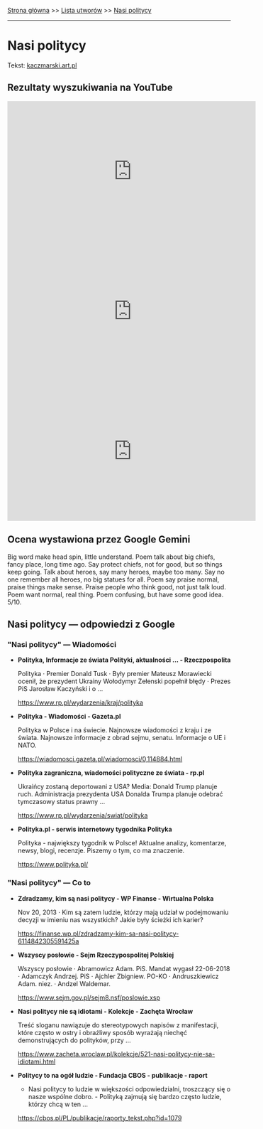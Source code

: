 [Strona główna](../index.md) >> [Lista utworów](../list.md) >> [Nasi politycy](345.md)

---

# Nasi politycy

Tekst: [kaczmarski.art.pl](https://www.kaczmarski.art.pl/tworczosc/wiersze/nasi-politycy/)

## Rezultaty wyszukiwania na YouTube

<iframe width="560" height="315" src="https://www.youtube.com/embed/V8FiO4BO1jE?si=IdontcarewhotheIRSsendsImnotpayingtaxes" title="YouTube video player" frameborder="0" allow="accelerometer; autoplay; clipboard-write; encrypted-media; gyroscope; picture-in-picture; web-share" referrerpolicy="strict-origin-when-cross-origin" allowfullscreen></iframe>

<iframe width="560" height="315" src="https://www.youtube.com/embed/Hk-mIAzUEQs?si=IdontcarewhotheIRSsendsImnotpayingtaxes" title="YouTube video player" frameborder="0" allow="accelerometer; autoplay; clipboard-write; encrypted-media; gyroscope; picture-in-picture; web-share" referrerpolicy="strict-origin-when-cross-origin" allowfullscreen></iframe>

<iframe width="560" height="315" src="https://www.youtube.com/embed/sxvAPZf6oho?si=IdontcarewhotheIRSsendsImnotpayingtaxes" title="YouTube video player" frameborder="0" allow="accelerometer; autoplay; clipboard-write; encrypted-media; gyroscope; picture-in-picture; web-share" referrerpolicy="strict-origin-when-cross-origin" allowfullscreen></iframe>

## Ocena wystawiona przez Google Gemini

Big word make head spin, little understand. Poem talk about big chiefs, fancy place, long time ago. Say protect chiefs, not for good, but so things keep going. Talk about heroes, say many heroes, maybe too many. Say no one remember all heroes, no big statues for all. Poem say praise normal, praise things make sense. Praise people who think good, not just talk loud. Poem want normal, real thing. Poem confusing, but have some good idea. 5/10.


## Nasi politycy — odpowiedzi z Google

### "Nasi politycy" — Wiadomości

- **Polityka, Informacje ze świata Polityki, aktualności ... - Rzeczpospolita**

    Polityka · Premier Donald Tusk · Były premier Mateusz Morawiecki ocenił, że prezydent Ukrainy Wołodymyr Zełenski popełnił błędy · Prezes PiS Jarosław Kaczyński i o ... 

   <https://www.rp.pl/wydarzenia/kraj/polityka>
- **Polityka - Wiadomości - Gazeta.pl**

    Polityka w Polsce i na świecie. Najnowsze wiadomości z kraju i ze świata. Najnowsze informacje z obrad sejmu, senatu. Informacje o UE i NATO. 

   <https://wiadomosci.gazeta.pl/wiadomosci/0,114884.html>
- **Polityka zagraniczna, wiadomości polityczne ze świata - rp.pl**

    Ukraińcy zostaną deportowani z USA? Media: Donald Trump planuje ruch. Administracja prezydenta USA Donalda Trumpa planuje odebrać tymczasowy status prawny ... 

   <https://www.rp.pl/wydarzenia/swiat/polityka>
- **Polityka.pl - serwis internetowy tygodnika Polityka**

    Polityka - największy tygodnik w Polsce! Aktualne analizy, komentarze, newsy, blogi, recenzje. Piszemy o tym, co ma znaczenie. 

   <https://www.polityka.pl/>

### "Nasi politycy" — Co to

- **Zdradzamy, kim są nasi politycy - WP Finanse - Wirtualna Polska**

    Nov 20, 2013  ·  Kim są zatem ludzie, którzy mają udział w podejmowaniu decyzji w imieniu nas wszystkich? Jakie były ścieżki ich karier? 

   <https://finanse.wp.pl/zdradzamy-kim-sa-nasi-politycy-6114842305591425a>
- **Wszyscy posłowie - Sejm Rzeczypospolitej Polskiej**

    Wszyscy posłowie · Abramowicz Adam. PiS. Mandat wygasł 22-06-2018 · Adamczyk Andrzej. PiS · Ajchler Zbigniew. PO-KO · Andruszkiewicz Adam. niez. · Andzel Waldemar. 

   <https://www.sejm.gov.pl/sejm8.nsf/poslowie.xsp>
- **Nasi politycy nie są idiotami - Kolekcje - Zachęta Wrocław**

    Treść sloganu nawiązuje do stereotypowych napisów z manifestacji, które często w ostry i obraźliwy sposób wyrażają niechęć demonstrujących do polityków, przy ... 

   <https://www.zacheta.wroclaw.pl/kolekcje/521-nasi-politycy-nie-sa-idiotami.html>
- **Politycy to na ogół ludzie - Fundacja CBOS - publikacje - raport**

    - Nasi politycy to ludzie w większości odpowiedzialni, troszczący się o nasze wspólne dobro. - Polityką zajmują się bardzo często ludzie, którzy chcą w ten ... 

   <https://cbos.pl/PL/publikacje/raporty_tekst.php?id=1079>

